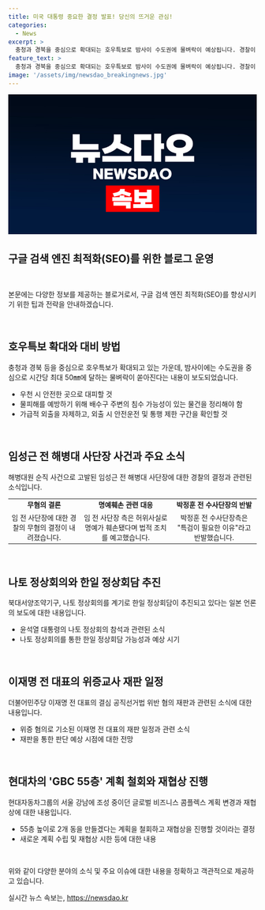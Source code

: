 ```yaml
---
title: 미국 대통령 중요한 결정 발표! 당신의 뜨거운 관심!
categories:
  - News
excerpt: >
  충청과 경북을 중심으로 확대되는 호우특보로 밤사이 수도권에 물벼락이 예상됩니다. 경찰이 임성근 전 해병대 사단장을 무혐의로 결정했으나 허위사실로 명예훼손 당한 것으로 주장하며 법적 조치를 예고했고, 나토 정상회의를 계기로 한일 정상회담 추진 중인 것으로 전해졌습니다. 또한, 더불어민주당 이재명 전 대표의 위증교사 재판이 9월 30일에 열릴 예정이며, 현대차그룹이 서울 강남에 조성 중이던 GBC 55층 계획을 철회하고 원점 재협상에 나섰습니다. #호우특보 #임성근 #나토정상회의 #이재명 #현대차그룹 #글로벌비즈니스콤플렉스
feature_text: >
  충청과 경북을 중심으로 확대되는 호우특보로 밤사이 수도권에 물벼락이 예상됩니다. 경찰이 임성근 전 해병대 사단장을 무혐의로 결정했으나 허위사실로 명예훼손 당한 것으로 주장하며 법적 조치를 예고했고, 나토 정상회의를 계기로 한일 정상회담 추진 중인 것으로 전해졌습니다. 또한, 더불어민주당 이재명 전 대표의 위증교사 재판이 9월 30일에 열릴 예정이며, 현대차그룹이 서울 강남에 조성 중이던 GBC 55층 계획을 철회하고 원점 재협상에 나섰습니다. #호우특보 #임성근 #나토정상회의 #이재명 #현대차그룹 #글로벌비즈니스콤플렉스
image: '/assets/img/newsdao_breakingnews.jpg'
---
```


<p><img src="/assets/img/newsdao_breakingnews.jpg" alt="pcversion 속보" /></p>

<h2 data-ke-size="size26">구글 검색 엔진 최적화(SEO)를 위한 블로그 운영</h2>

<p data-ke-size="size16">&nbsp;</p>

<p>본문에는 다양한 정보를 제공하는 블로거로서, 구글 검색 엔진 최적화(SEO)를 향상시키기 위한 팁과 전략을 안내하겠습니다.</p>

<p data-ke-size="size16">&nbsp;</p>

<h2>호우특보 확대와 대비 방법</h2>

<p data-ke-size="size16">충청과 경북 등을 중심으로 호우특보가 확대되고 있는 가운데, 밤사이에는 수도권을 중심으로 시간당 최대 50㎜에 달하는 물벼락이 쏟아진다는 내용이 보도되었습니다.</p>

<ul>
<li>우천 시 안전한 곳으로 대피할 것</li>
<li>물피해를 예방하기 위해 배수구 주변의 침수 가능성이 있는 물건을 정리해야 함</li>
<li>가급적 외출을 자제하고, 외출 시 안전운전 및 통행 제한 구간을 확인할 것</li>
</ul>

<p data-ke-size="size16">&nbsp;</p>

<h2>임성근 전 해병대 사단장 사건과 주요 소식</h2>

<p data-ke-size="size16">해병대원 순직 사건으로 고발된 임성근 전 해병대 사단장에 대한 경찰의 결정과 관련된 소식입니다.</p>

<table>
  <tr>
    <td style="text-align: center; height: 17px;"><b>무혐의 결론</b></td>
    <td style="text-align: center; height: 17px;"><b>명예훼손 관련 대응</b></td>
    <td style="text-align: center; height: 17px;"><b>박정훈 전 수사단장의 반발</b></td>
  </tr>
  <tr>
    <td style="text-align: center; height: 17px;">임 전 사단장에 대한 경찰의 무혐의 결정이 내려졌습니다.</td>
    <td style="text-align: center; height: 17px;">임 전 사단장 측은 허위사실로 명예가 훼손됐다며 법적 조치를 예고했습니다.</td>
    <td style="text-align: center; height: 17px;">박정훈 전 수사단장측은 "특검이 필요한 이유"라고 반발했습니다.</td>
  </tr>
</table>

<p data-ke-size="size16">&nbsp;</p>

<h2>나토 정상회의와 한일 정상회담 추진</h2>

<p data-ke-size="size16">북대서양조약기구, 나토 정상회의를 계기로 한일 정상회담이 추진되고 있다는 일본 언론의 보도에 대한 내용입니다.</p>

<ul>
<li>윤석열 대통령의 나토 정상회의 참석과 관련된 소식</li>
<li>나토 정상회의를 통한 한일 정상회담 가능성과 예상 시기</li>
</ul>

<p data-ke-size="size16">&nbsp;</p>

<h2>이재명 전 대표의 위증교사 재판 일정</h2>

<p data-ke-size="size16">더불어민주당 이재명 전 대표의 결심 공직선거법 위반 혐의 재판과 관련된 소식에 대한 내용입니다.</p>

<ul>
<li>위증 혐의로 기소된 이재명 전 대표의 재판 일정과 관련 소식</li>
<li>재판을 통한 판단 예상 시점에 대한 전망</li>
</ul>

<p data-ke-size="size16">&nbsp;</p>

<h2>현대차의 'GBC 55층' 계획 철회와 재협상 진행</h2>

<p data-ke-size="size16">현대자동차그룹의 서울 강남에 조성 중이던 글로벌 비즈니스 콤플렉스 계획 변경과 재협상에 대한 내용입니다.</p>

<ul>
<li>55층 높이로 2개 동을 만들겠다는 계획을 철회하고 재협상을 진행할 것이라는 결정</li>
<li>새로운 계획 수립 및 재협상 시한 등에 대한 내용</li>
</ul>

<p data-ke-size="size16">&nbsp;</p>

<p>위와 같이 다양한 분야의 소식 및 주요 이슈에 대한 내용을 정확하고 객관적으로 제공하고 있습니다.</p>
실시간 뉴스 속보는, <a href="https://newsdao.kr" rel="dofollow">https://newsdao.kr</a>


